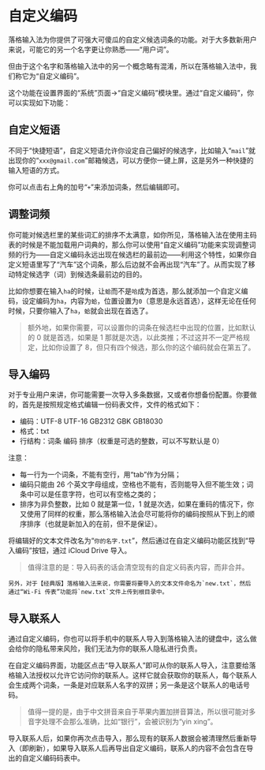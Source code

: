 # 自定义编码

落格输入法为你提供了可强大可傻瓜的自定义候选词条的功能。对于大多数新用户来说，可能它的另一个名字更让你熟悉——“用户词”。

但由于这个名字和落格输入法中的另一个概念略有混淆，所以在落格输入法中，我们称它为“自定义编码”。

这个功能在设置界面的“系统”页面→“自定义编码”模块里。通过“自定义编码”，你可以实现如下功能：

## 自定义短语

不同于“快捷短语”，自定义短语允许你设定自己偏好的候选字，比如输入“`mail`”就出现你的“`xxx@gmail.com`”邮箱候选，可以方便你一键上屏，这是另外一种快捷的输入短语的方式。

你可以点击右上角的加号“`+`”来添加词条，然后编辑即可。

## 调整词频

你可能对候选栏里的某些词汇的排序不太满意，如你所见，落格输入法在使用主码表的时候是不能加载用户词典的，那么你可以使用“自定义编码”功能来实现调整词频的行为——自定义编码永远出现在候选栏的最前边——利用这个特性，如果你自定义短语里写了“汽车”这个词条，那么后边就不会再出现“汽车”了。从而实现了移动特定候选字（词）到候选条最前边的目的。

比如你想要在输入`ha`的时候，让`蛤`而不是`哈`成为首选，那么就添加一个自定义编码，设定编码为`ha`，内容为`蛤`，位置设置为`0`（意思是永远首选），这样无论在任何时候，只要你输入了`ha`，`蛤`就会出现在首选了。

> 额外地，如果你需要，可以设置你的词条在候选栏中出现的位置，比如默认的 0 就是首选，如果是 1 那就是次选，以此类推；不过这并不一定严格规定，比如你设置了 8，但只有四个候选，那么你的这个编码就会在第五了。

## 导入编码

对于专业用户来讲，你可能需要一次导入多条数据，又或者你想备份配置。你要做的，首先是按照规定格式编辑一份码表文件，文件的格式如下：

* 编码：UTF-8 UTF-16 GB2312 GBK GB18030
* 格式：txt
* 行结构：词条 编码 排序（权重是可选的整数，可以不写默认是 0）

注意：

* 每一行为一个词条，不能有空行，用“tab”作为分隔；
* 编码只能由 26 个英文字母组成，空格也不能有，否则能导入但不能生效；词条中可以是任意字符，也可以有空格之类的；
* 排序为非负整数，比如 0 就是第一位，1 就是次选，如果在重码的情况下，你又使用了同样的权重，那么落格输入法会尽可能将你的编码按照从下到上的顺序排序（也就是新加入的在前，但不是保证）。

将编辑好的文本文件改名为“`你的名字.txt`”，然后通过在自定义编码功能区找到“导入编码”按钮，通过 iCloud Drive 导入。

> 值得注意的是：导入码表的话会清空现有的自定义码表内容，而非合并。

    另外，对于【经典版】落格输入法来说，你需要将要导入的文本文件命名为`new.txt`，然后通过“Wi-Fi 传表”功能将`new.txt`文件上传到根目录中。

## 导入联系人

通过自定义编码，你也可以将手机中的联系人导入到落格输入法的键盘中，这么做会给你的隐私带来风险，我们无法为你的联系人隐私进行负责。

在自定义编码界面，功能区点击“导入联系人”即可从你的联系人导入，注意要给落格输入法授权以允许它访问你的联系人。这样它就会获取你的联系人，每个联系人会生成两个词条，一条是对应联系人名字的双拼；另一条是这个联系人的电话号码。

> 值得一提的是，由于中文拼音来自于苹果内置加拼音算法，所以很可能对多音字处理不会那么准确，比如“银行”，会被识别为“yin xing”。

导入联系人后，如果你再次点击导入，那么现有的联系人数据会被清理然后重新导入（即刷新），如果导入联系人后再导出自定义编码，联系人的内容不会包含在导出的自定义编码码表中。


